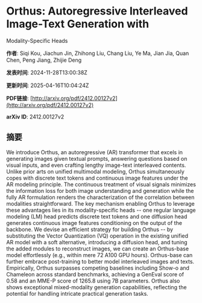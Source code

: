# Orthus: Autoregressive Interleaved Image-Text Generation with
  Modality-Specific Heads

**作者**: Siqi Kou, Jiachun Jin, Zhihong Liu, Chang Liu, Ye Ma, Jian Jia, Quan Chen, Peng Jiang, Zhijie Deng

**发表时间**: 2024-11-28T13:00:38Z

**更新时间**: 2025-04-16T10:04:24Z

**PDF链接**: [http://arxiv.org/pdf/2412.00127v2](http://arxiv.org/pdf/2412.00127v2)

**arXiv ID**: 2412.00127v2

## 摘要

We introduce Orthus, an autoregressive (AR) transformer that excels in
generating images given textual prompts, answering questions based on visual
inputs, and even crafting lengthy image-text interleaved contents. Unlike prior
arts on unified multimodal modeling, Orthus simultaneously copes with discrete
text tokens and continuous image features under the AR modeling principle. The
continuous treatment of visual signals minimizes the information loss for both
image understanding and generation while the fully AR formulation renders the
characterization of the correlation between modalities straightforward. The key
mechanism enabling Orthus to leverage these advantages lies in its
modality-specific heads -- one regular language modeling (LM) head predicts
discrete text tokens and one diffusion head generates continuous image features
conditioning on the output of the backbone. We devise an efficient strategy for
building Orthus -- by substituting the Vector Quantization (VQ) operation in
the existing unified AR model with a soft alternative, introducing a diffusion
head, and tuning the added modules to reconstruct images, we can create an
Orthus-base model effortlessly (e.g., within mere 72 A100 GPU hours).
Orthus-base can further embrace post-training to better model interleaved
images and texts. Empirically, Orthus surpasses competing baselines including
Show-o and Chameleon across standard benchmarks, achieving a GenEval score of
0.58 and an MME-P score of 1265.8 using 7B parameters. Orthus also shows
exceptional mixed-modality generation capabilities, reflecting the potential
for handling intricate practical generation tasks.
